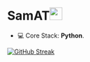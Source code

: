 <h1 align="left">SamAT<img src="https://media.giphy.com/media/hvRJCLFzcasrR4ia7z/giphy.gif" width="29px"></h1>

- 💻 Core Stack: **Python**.

[![GitHub Streak](https://streak-stats.demolab.com/?user=AZAZ3LL0&theme=dark)](https://git.io/streak-stats)
